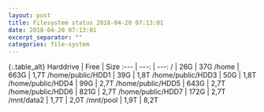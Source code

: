```yaml
---
layout: post
title: Filesystem status 2018-04-20 07:13:01
date: 2018-04-20 07:13:01
excerpt_separator: ""
categories: file-system
---
```

{:.table_alt}
Harddrive | Free | Size
:--- | ---: | ---:
/ | 26G | 37G
/home | 663G | 1,7T
/home/public/HDD1 | 39G | 1,8T
/home/public/HDD3 | 50G | 1,8T
/home/public/HDD4 | 99G | 2,7T
/home/public/HDD5 | 643G | 2,7T
/home/public/HDD6 | 821G | 2,7T
/home/public/HDD7 | 172G | 2,7T
/mnt/data2 | 1,7T | 2,0T
/mnt/pool | 1,9T | 8,2T
